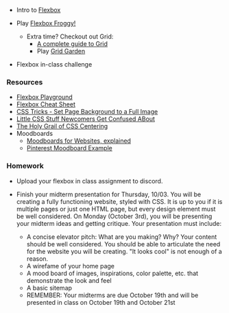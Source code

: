 * Intro to [Flexbox](https://css-tricks.com/snippets/css/a-guide-to-flexbox/)

* Play [Flexbox Froggy!](https://flexboxfroggy.com/)
    * Extra time? Checkout out Grid:
        * [A complete guide to Grid](https://css-tricks.com/snippets/css/complete-guide-grid/)
        * Play [Grid Garden](https://codepip.com/games/grid-garden/)

* Flexbox in-class challenge


### Resources
* [Flexbox Playground](https://codepen.io/enxaneta/full/adLPwv)
* [Flexbox Cheat Sheet](https://www.freecodecamp.org/news/flexbox-the-ultimate-css-flex-cheatsheet/)
* [CSS Tricks - Set Page Background to a Full Image](http://css-tricks.com/perfect-full-page-background-image/)
* [Little CSS Stuff Newcomers Get Confused ABout](http://css-tricks.com/little-css-stuff-newcomers-get-confused-about/)
* [The Holy Grail of CSS Centering](http://webdesign.tutsplus.com/tutorials/the-holy-grail-of-css-centering--cms-22114)
* Moodboards
    * [Moodboards for Websites, explained](https://www.smartbugmedia.com/blog/what-is-a-mood-board-and-how-can-it-influence-my-website-design)
    * [Pinterest Moodboard Example](https://www.pinterest.com/pin/331999803756049839/)

### Homework

* Upload your flexbox in class assignment to discord.

* Finish your midterm presentation for Thursday, 10/03. You will be creating a fully functioning website, styled with CSS. It is up to you if it is multiple pages or just one HTML page, but every design element must be well considered. On Monday (October 3rd), you will be presenting your midterm ideas and getting critique. Your presentation must include:
    * A concise elevator pitch: What are you making? Why? Your content should be well considered. You should be able to articulate the need for the website you will be creating. "It looks cool" is not enough of a reason.
    * A wirefame of your home page
    * A mood board of images, inspirations, color palette, etc. that demonstrate the look and feel
    * A basic sitemap
    * REMEMBER: Your midterms are due October 19th and will be presented in class on October 19th and October 21st
